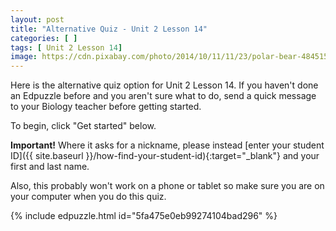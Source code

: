 ```yaml
---
layout: post
title: "Alternative Quiz - Unit 2 Lesson 14"
categories: [ ]
tags: [ Unit 2 Lesson 14]
image: https://cdn.pixabay.com/photo/2014/10/11/11/23/polar-bear-484515_960_720.jpg
---
```


Here is the alternative quiz option for Unit 2 Lesson 14. If you haven't done an Edpuzzle before and you aren't sure what to do, send a quick message to your Biology teacher before getting started.

To begin, click "Get started" below. 

**Important!** Where it asks for a nickname, please instead [enter your student ID]({{ site.baseurl }}/how-find-your-student-id){:target="_blank"} and your first and last name. 

Also, this probably won't work on a phone or tablet so make sure you are on your computer when you do this quiz.

{% include edpuzzle.html id="5fa475e0eb99274104bad296" %}